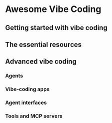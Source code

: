 # Awesome Vibe Coding

## Getting started with vibe coding

## The essential resources

## Advanced vibe coding

### Agents

### Vibe-coding apps

### Agent interfaces

### Tools and MCP servers
